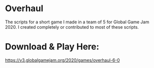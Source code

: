 # Overhaul
The scripts for a short game I made in a team of 5 for Global Game Jam 2020. I created completely or contributed to most of these scripts.

# Download & Play Here:

https://v3.globalgamejam.org/2020/games/overhaul-6-0
